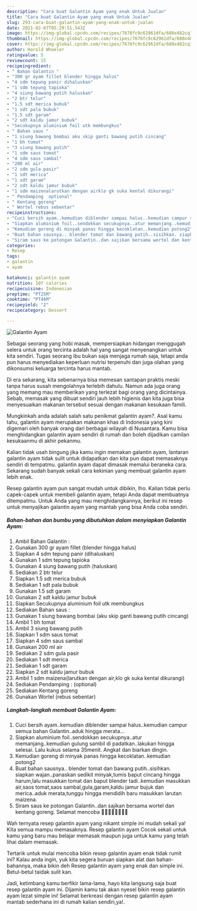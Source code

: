 ```yaml
---
description: "Cara buat Galantin Ayam yang enak Untuk Jualan"
title: "Cara buat Galantin Ayam yang enak Untuk Jualan"
slug: 293-cara-buat-galantin-ayam-yang-enak-untuk-jualan
date: 2021-02-07T05:29:51.543Z
image: https://img-global.cpcdn.com/recipes/7678fc9c62961dfa/680x482cq70/galantin-ayam-foto-resep-utama.jpg
thumbnail: https://img-global.cpcdn.com/recipes/7678fc9c62961dfa/680x482cq70/galantin-ayam-foto-resep-utama.jpg
cover: https://img-global.cpcdn.com/recipes/7678fc9c62961dfa/680x482cq70/galantin-ayam-foto-resep-utama.jpg
author: Harold Wheeler
ratingvalue: 5
reviewcount: 15
recipeingredient:
- " Bahan Galantin "
- "300 gr ayam fillet blender hingga halus"
- "4 sdm tepung panir dihaluskan"
- "1 sdm tepung tapioka"
- "4 siung bawang putih haluskan"
- "2 btr telur"
- "1.5 sdt merica bubuk"
- "1 sdt pala bubuk"
- "1.5 sdt garam"
- "2 sdt kaldu jamur bubuk"
- "Secukupnya aluminium foil utk membungkus"
- " Bahan saus "
- "1 siung bawang bombai aku skip ganti bawang putih cincang"
- "1 bh tomat"
- "3 siung bawang putih"
- "1 sdm saus tomat"
- "4 sdm saus sambal"
- "200 ml air"
- "2 sdm gula pasir"
- "1 sdt merica"
- "1 sdt garam"
- "2 sdt kaldu jamur bubuk"
- "1 sdm maizenalarutkan dengan airklo gk suka kental dikurangi"
- " Pendamping  optional"
- " Kentang goreng"
- " Wortel rebus sebentar"
recipeinstructions:
- "Cuci bersih ayam..kemudian diblender sampai halus..kemudian campur semua bahan Galantin..aduk hingga merata..."
- "Siapkan aluminium foil..sendokkan secukupnya..atur memanjang..kemudian gulung sambil di padatkan..lakukan hingga selesai. Lalu kukus selama 35menit. Angkat dan biarkan dingin."
- "Kemudian goreng di minyak panas hingga kecoklatan..kemudian potong2"
- "Buat bahan sausnya.. blender tomat dan bawang putih..sisihkan. siapkan wajan..panaskan sedikit minyak,tumis baput cincang hingga harum,lalu masukkan tomat dan baput blender tadi..kemudian masukkan air,saos tomat,saos sambal,gula,garam,kaldu jamur bujuk dan merica..aduk merata,tunggu hingga mendidih baru masukkan larutan maizena."
- "Siram saus ke potongan Galantin..dan sajikan bersama wortel dan kentang goreng. Selamat mencoba 🙏🙏🤗🤗🥰🥰💪💪"
categories:
- Resep
tags:
- galantin
- ayam

katakunci: galantin ayam 
nutrition: 107 calories
recipecuisine: Indonesian
preptime: "PT25M"
cooktime: "PT46M"
recipeyield: "2"
recipecategory: Dessert

---
```



![Galantin Ayam](https://img-global.cpcdn.com/recipes/7678fc9c62961dfa/680x482cq70/galantin-ayam-foto-resep-utama.jpg)

Sebagai seorang yang hobi masak, mempersiapkan hidangan menggugah selera untuk orang tercinta adalah hal yang sangat menyenangkan untuk kita sendiri. Tugas seorang ibu bukan saja menjaga rumah saja, tetapi anda pun harus menyediakan keperluan nutrisi terpenuhi dan juga olahan yang dikonsumsi keluarga tercinta harus mantab.

Di era  sekarang, kita sebenarnya bisa memesan santapan praktis meski tanpa harus susah mengolahnya terlebih dahulu. Namun ada juga orang yang memang mau memberikan yang terlezat bagi orang yang dicintainya. Sebab, memasak yang dibuat sendiri jauh lebih higienis dan kita juga bisa menyesuaikan makanan tersebut sesuai dengan makanan kesukaan famili. 



Mungkinkah anda adalah salah satu penikmat galantin ayam?. Asal kamu tahu, galantin ayam merupakan makanan khas di Indonesia yang kini digemari oleh banyak orang dari berbagai wilayah di Nusantara. Kamu bisa menghidangkan galantin ayam sendiri di rumah dan boleh dijadikan camilan kesukaanmu di akhir pekanmu.

Kalian tidak usah bingung jika kamu ingin memakan galantin ayam, lantaran galantin ayam tidak sulit untuk didapatkan dan kita pun dapat memasaknya sendiri di tempatmu. galantin ayam dapat dimasak memalui beraneka cara. Sekarang sudah banyak sekali cara kekinian yang membuat galantin ayam lebih enak.

Resep galantin ayam pun sangat mudah untuk dibikin, lho. Kalian tidak perlu capek-capek untuk membeli galantin ayam, tetapi Anda dapat membuatnya ditempatmu. Untuk Anda yang mau menghidangkannya, berikut ini resep untuk menyajikan galantin ayam yang mantab yang bisa Anda coba sendiri.

<!--inarticleads1-->

##### Bahan-bahan dan bumbu yang dibutuhkan dalam menyiapkan Galantin Ayam:

1. Ambil  Bahan Galantin :
1. Gunakan 300 gr ayam fillet (blender hingga halus)
1. Siapkan 4 sdm tepung panir (dihaluskan)
1. Gunakan 1 sdm tepung tapioka
1. Gunakan 4 siung bawang putih (haluskan)
1. Sediakan 2 btr telur
1. Siapkan 1.5 sdt merica bubuk
1. Sediakan 1 sdt pala bubuk
1. Gunakan 1.5 sdt garam
1. Gunakan 2 sdt kaldu jamur bubuk
1. Siapkan Secukupnya aluminium foil utk membungkus
1. Sediakan  Bahan saus :
1. Gunakan 1 siung bawang bombai (aku skip ganti bawang putih cincang)
1. Ambil 1 bh tomat
1. Ambil 3 siung bawang putih
1. Siapkan 1 sdm saus tomat
1. Siapkan 4 sdm saus sambal
1. Gunakan 200 ml air
1. Sediakan 2 sdm gula pasir
1. Sediakan 1 sdt merica
1. Sediakan 1 sdt garam
1. Siapkan 2 sdt kaldu jamur bubuk
1. Ambil 1 sdm maizena(larutkan dengan air,klo gk suka kental dikurangi)
1. Sediakan  Pendamping : (optional)
1. Sediakan  Kentang goreng
1. Gunakan  Wortel (rebus sebentar)




<!--inarticleads2-->

##### Langkah-langkah membuat Galantin Ayam:

1. Cuci bersih ayam..kemudian diblender sampai halus..kemudian campur semua bahan Galantin..aduk hingga merata...
1. Siapkan aluminium foil..sendokkan secukupnya..atur memanjang..kemudian gulung sambil di padatkan..lakukan hingga selesai. Lalu kukus selama 35menit. Angkat dan biarkan dingin.
1. Kemudian goreng di minyak panas hingga kecoklatan..kemudian potong2
1. Buat bahan sausnya.. blender tomat dan bawang putih..sisihkan. siapkan wajan..panaskan sedikit minyak,tumis baput cincang hingga harum,lalu masukkan tomat dan baput blender tadi..kemudian masukkan air,saos tomat,saos sambal,gula,garam,kaldu jamur bujuk dan merica..aduk merata,tunggu hingga mendidih baru masukkan larutan maizena.
1. Siram saus ke potongan Galantin..dan sajikan bersama wortel dan kentang goreng. Selamat mencoba 🙏🙏🤗🤗🥰🥰💪💪




Wah ternyata resep galantin ayam yang nikamt simple ini mudah sekali ya! Kita semua mampu memasaknya. Resep galantin ayam Cocok sekali untuk kamu yang baru mau belajar memasak maupun juga untuk kamu yang telah lihai dalam memasak.

Tertarik untuk mulai mencoba bikin resep galantin ayam enak tidak rumit ini? Kalau anda ingin, yuk kita segera buruan siapkan alat dan bahan-bahannya, maka bikin deh Resep galantin ayam yang enak dan simple ini. Betul-betul taidak sulit kan. 

Jadi, ketimbang kamu berfikir lama-lama, hayo kita langsung saja buat resep galantin ayam ini. Dijamin kamu tak akan nyesel bikin resep galantin ayam lezat simple ini! Selamat berkreasi dengan resep galantin ayam mantab sederhana ini di rumah kalian sendiri,ya!.

